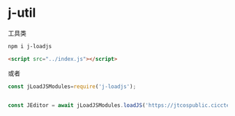 # j-util
工具类

```bash
npm i j-loadjs
```

```html
<script src="../index.js"></script>
```
或者
```js
const jLoadJSModules=require('j-loadjs');
```

```js

const JEditor = await jLoadJSModules.loadJS('https://jtcospublic.ciccten.com/jt-design/dist/index.esm.js?2024', true);// 第二个参数为是否用module方式加载

```